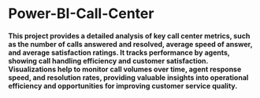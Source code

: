 # Power-BI-Call-Center
#### This project provides a detailed analysis of key call center metrics, such as the number of calls answered and resolved, average speed of answer, and average satisfaction ratings. It tracks performance by agents, showing call handling efficiency and customer satisfaction. Visualizations help to monitor call volumes over time, agent response speed, and resolution rates, providing valuable insights into operational efficiency and opportunities for improving customer service quality.
